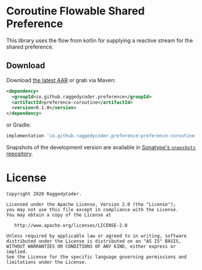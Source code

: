 Coroutine Flowable Shared Preference
====================================

This library uses the flow from kotlin for supplying a reactive stream for the shared preference.

Download
--------

Download [the latest AAR][1] or grab via Maven:
```xml
<dependency>
  <groupId>io.github.raggedycoder.preference</groupId>
  <artifactId>preference-coroutine</artifactId>
  <version>0.1.0</version>
</dependency>
```
or Gradle:
```groovy
implementation 'io.github.raggedycoder.preference:preference-coroutine:0.2.0'
```

Snapshots of the development version are available in [Sonatype's `snapshots` repository][snap].

License
=======

    Copyright 2020 RaggedyCoder.

    Licensed under the Apache License, Version 2.0 (the "License");
    you may not use this file except in compliance with the License.
    You may obtain a copy of the License at

       http://www.apache.org/licenses/LICENSE-2.0

    Unless required by applicable law or agreed to in writing, software
    distributed under the License is distributed on an "AS IS" BASIS,
    WITHOUT WARRANTIES OR CONDITIONS OF ANY KIND, either express or implied.
    See the License for the specific language governing permissions and
    limitations under the License.


 [1]: https://repo1.maven.org/maven2/io/github/raggedycoder/preference/preference-coroutine/0.2.0/preference-coroutine-0.2.0.aar
 [snap]: https://oss.sonatype.org/content/repositories/snapshots/
